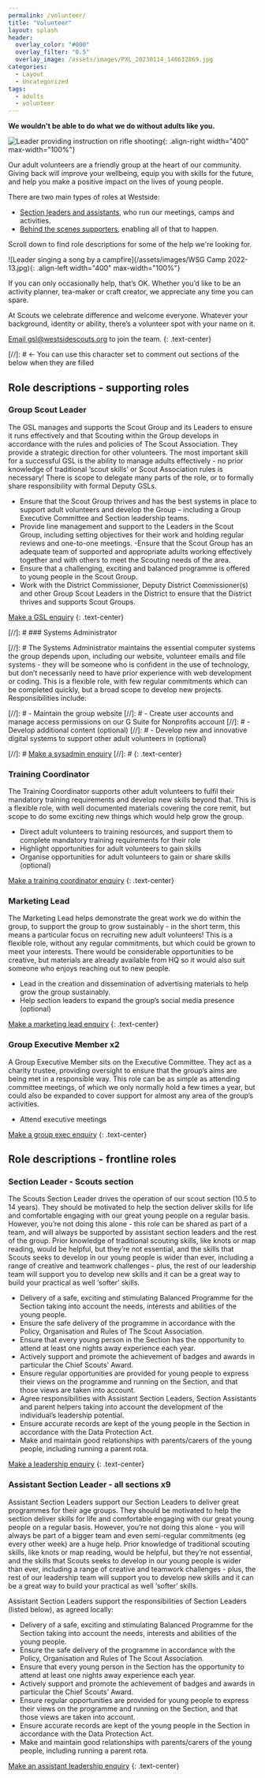 ```yaml
---
permalink: /volunteer/
title: "Volunteer"
layout: splash
header:
  overlay_color: "#000"
  overlay_filter: "0.5"
  overlay_image: /assets/images/PXL_20230114_140632869.jpg
categories:
  - Layout
  - Uncategorized
tags:
  - adults
  - volunteer
---
```


**We wouldn't be able to do what we do without adults like you.**

![Leader providing instruction on rifle shooting](/assets/images/IMG_8767.jpg){: .align-right width="400" max-width="100%"}

Our adult volunteers are a friendly group at the heart of our community. Giving back will improve your wellbeing, equip you with skills for the future, and help you make a positive impact on the lives of young people.

There are two main types of roles at Westside:

- [Section leaders and assistants](#role-descriptions---frontline-roles), who run our meetings, camps and activities.
- [Behind the scenes supporters](#role-descriptions---supporting-roles), enabling all of that to happen.

Scroll down to find role descriptions for some of the help we're looking for.

![Leader singing a song by a campfire](/assets/images/WSG Camp 2022-13.jpg){: .align-left width="400" max-width="100%"}

If you can only occasionally help, that’s OK. Whether you’d like to be an activity planner, tea-maker or craft creator, we appreciate any time you can spare. 

At Scouts we celebrate difference and welcome everyone. Whatever your background, identity or ability, there’s a volunteer spot with your name on it.

<a href="mailto:gsl@westsidescouts.org?subject=Volunteering Enquiry" class="btn btn--success">Email gsl@westsidescouts.org</a> to join the team.
{: .text-center}

[//]: # <- You can use this character set to comment out sections of the below when they are filled

## Role descriptions - supporting roles

### Group Scout Leader

The GSL manages and supports the Scout Group and its Leaders to ensure it runs effectively and that Scouting within the Group develops in accordance with the rules and policies of The Scout Association. They provide a strategic direction for other volunteers. 
The most important skill for a successful GSL is the ability to manage adults effectively - no prior knowledge of traditional ‘scout skills’ or Scout Association rules is necessary! There is scope to delegate many parts of the role, or to formally share responsibility with formal Deputy GSLs.

- Ensure that the Scout Group thrives and has the best systems in place to support adult volunteers and develop the Group – including a Group Executive Committee and Section leadership teams.
- Provide line management and support to the Leaders in the Scout Group, including setting objectives for their work and holding regular reviews and one-to-one meetings.
 -Ensure that the Scout Group has an adequate team of supported and appropriate adults working effectively together and with others to meet the Scouting needs of the area.
- Ensure that a challenging, exciting and balanced programme is offered to young people in the Scout Group.
- Work with the District Commissioner, Deputy District Commissioner(s) and other Group Scout Leaders in the District to ensure that the District thrives and supports Scout Groups.

<a href="mailto:gsl@westsidescouts.org?subject=GSL Enquiry" class="btn btn--success">Make a GSL enquiry</a>
{: .text-center}

[//]: # ### Systems Administrator

[//]: # The Systems Administrator maintains the essential computer systems the group depends upon, including our website, volunteer emails and file systems - they will be someone who is confident in the use of technology, but don’t necessarily need to have prior experience with web development or coding. This is a flexible role, with few regular commitments which can be completed quickly, but a broad scope to develop new projects. Responsibilities include:

[//]: # - Maintain the group website
[//]: # - Create user accounts and manage access permissions on our G Suite for Nonprofits account
[//]: # - Develop additional content (optional)
[//]: # - Develop new and innovative digital systems to support other adult volunteers in (optional)

[//]: # <a href="mailto:gsl@westsidescouts.org?subject=Sysadmin Enquiry" class="btn btn--success">Make a sysadmin enquiry</a>
[//]: # {: .text-center}

### Training Coordinator

The Training Coordinator supports other adult volunteers to fulfil their mandatory training requirements and develop new skills beyond that. This is a flexible role, with well documented materials covering the core remit, but scope to do some exciting new things which would help grow the group.

- Direct adult volunteers to training resources, and support them to complete mandatory training requirements for their role
- Highlight opportunities for adult volunteers to gain skills
- Organise opportunities for adult volunteers to gain or share skills (optional)

<a href="mailto:gsl@westsidescouts.org?subject=Training Coordinator Enquiry" class="btn btn--success">Make a training coordinator enquiry</a>
{: .text-center}

### Marketing Lead

The Marketing Lead helps demonstrate the great work we do within the group, to support the group to grow sustainably - in the short term, this means a particular focus on recruiting new adult volunteers! This is a flexible role, without any regular commitments, but which could be grown to meet your interests. There would be considerable opportunities to be creative, but materials are already available from HQ so it would also suit someone who enjoys reaching out to new people.

- Lead in the creation and dissemination of advertising materials to help grow the group sustainably.
- Help section leaders to expand the group’s social media presence (optional)

<a href="mailto:gsl@westsidescouts.org?subject=Marketing Lead Enquiry" class="btn btn--success">Make a marketing lead enquiry</a>
{: .text-center}

### Group Executive Member x2

A Group Executive Member sits on the Executive Committee. They act as a charity trustee, providing oversight to ensure that the group’s aims are being met in a responsible way. This role can be as simple as attending committee meetings, of which we only normally hold a few times a year, but could also be expanded to cover support for almost any area of the group’s activities.

- Attend executive meetings

<a href="mailto:gsl@westsidescouts.org?subject=Group Exec Enquiry" class="btn btn--success">Make a group exec enquiry</a>
{: .text-center}

## Role descriptions - frontline roles

### Section Leader - Scouts section

The Scouts Section Leader drives the operation of our scout section (10.5 to 14 years). They should be motivated to help the section deliver skills for life and comfortable engaging with our great young people on a regular basis. However, you’re not doing this alone - this role can be shared as part of a team, and will always be supported by assistant section leaders and the rest of the group. Prior knowledge of traditional scouting skills, like knots or map reading, would be helpful, but they’re not essential, and the skills that Scouts seeks to develop in our young people is wider than ever, including a range of creative and teamwork challenges - plus, the rest of our leadership team will support you to develop new skills and it can be a great way to build your practical as well ‘softer’ skills.

- Delivery of a safe, exciting and stimulating Balanced Programme for the Section taking into account the needs, interests and abilities of the young people.
- Ensure the safe delivery of the programme in accordance with the Policy, Organisation and Rules of The Scout Association.
- Ensure that every young person in the Section has the opportunity to attend at least one nights away experience each year.
- Actively support and promote the achievement of badges and awards in particular the Chief Scouts’ Award.
- Ensure regular opportunities are provided for young people to express their views on the programme and running on the Section, and that those views are taken into account.
- Agree responsibilities with Assistant Section Leaders, Section Assistants and parent helpers taking into account the development of the individual’s leadership potential.
- Ensure accurate records are kept of the young people in the Section in accordance with the Data Protection Act.
- Make and maintain good relationships with parents/carers of the young people, including running a parent rota.

<a href="mailto:gsl@westsidescouts.org?subject=Scout Leader Enquiry" class="btn btn--success">Make a leadership enquiry</a>
{: .text-center}

### Assistant Section Leader - all sections x9
Assistant Section Leaders support our Section Leaders to deliver great programmes for their age groups. They should be motivated to help the section deliver skills for life and comfortable engaging with our great young people on a regular basis. However, you’re not doing this alone - you will always be part of a bigger team and even semi-regular commitments (eg every other week) are a huge help. Prior knowledge of traditional scouting skills, like knots or map reading, would be helpful, but they’re not essential, and the skills that Scouts seeks to develop in our young people is wider than ever, including a range of creative and teamwork challenges - plus, the rest of our leadership team will support you to develop new skills and it can be a great way to build your practical as well ‘softer’ skills.

Assistant Section Leaders support the responsibilities of Section Leaders (listed below), as agreed locally:
- Delivery of a safe, exciting and stimulating Balanced Programme for the Section taking into account the needs, interests and abilities of the young people.
- Ensure the safe delivery of the programme in accordance with the Policy, Organisation and Rules of The Scout Association.
- Ensure that every young person in the Section has the opportunity to attend at least one nights away experience each year.
- Actively support and promote the achievement of badges and awards in particular the Chief Scouts’ Award.
- Ensure regular opportunities are provided for young people to express their views on the programme and running on the Section, and that those views are taken into account.
- Ensure accurate records are kept of the young people in the Section in accordance with the Data Protection Act.
- Make and maintain good relationships with parents/carers of the young people, including running a parent rota.

<a href="mailto:gsl@westsidescouts.org?subject=ASL Enquiry" class="btn btn--success">Make an assistant leadership enquiry</a>
{: .text-center}
